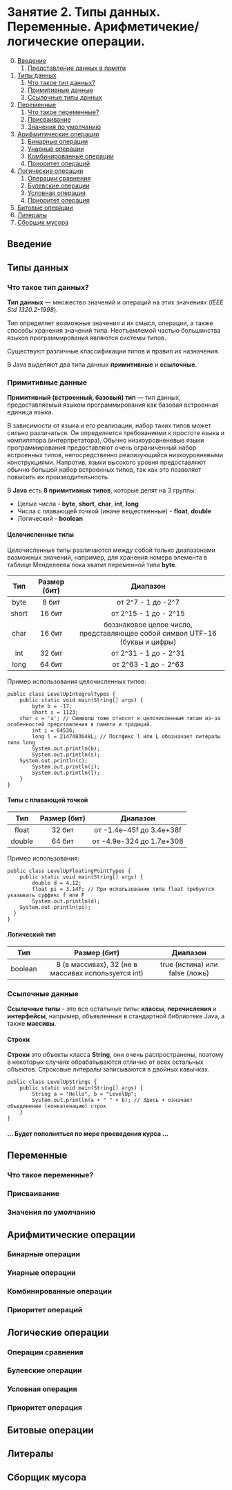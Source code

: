 # Занятие 2. Типы данных. Переменные. Арифметичекие/логические операции.

0. [Введение](#input)
    1. [Представление данных в памяти](#input_1)
1. [Типы данных](#data_type)
    1. [Что такое тип данных?](#data_type_1)
    2. [Примитивные данные](#data_type_2)
    3. [Ссылочные типы данных](#data_type_3)
2. [Переменные](#variable)
    1. [Что такое переменные?](#variable_1)
    2. [Присваивание](#variable_2)
    3. [Значения по умолчанию](#variable_3)
3. [Арифмитические операции](#arifmetic)
    1. [Бинарные операции](#arifmetic_1)
    2. [Унарные операции](#arifmetic_2)
    3. [Комбинированные операции](#arifmetic_3)
    4. [Приоритет операций](#arifmetic_4)
4. [Логические операции](#logical)
    1. [Операции сравнения](#logical_1)
    2. [Булевские операции](#logical_2)
    3. [Условная операция](#logical_3)
    4. [Приоритет операция](#logical_4)
5. [Битовые операции](#bit)
6. [Литералы](#literals)
7. [Сборщик мусора](#garbage_collector)

<a name="input"/>

## Введение

<a name="data_type"/>

## Типы данных

<a name="data_type_1"/>

### Что такое тип данных?

**Тип данных** — множество значений и операций на этих значениях (_IEEE Std 1320.2-1998_).

Тип определяет возможные значения и их смысл, операции, а также способы хранения значений типа. Неотъемлемой частью большинства языков программирования являются системы типов.

Существуют различные классификации типов и правил их назначения.

В Java выделяют два типа данных **примитивные** и **ссылочные**.
<a name="data_type_2"/>

### Примитивные данные

**Примитивный (встроенный, базовый) тип** — тип данных, предоставляемый языком программирования как базовая встроенная единица языка.

В зависимости от языка и его реализации, набор таких типов может сильно различаться. Он определяется требованиями к простоте языка и компилятора (интерпретатора), Обычно низкоуровненевые языки программирования предоставляют очень ограниченный набор встроенных типов, непосредственно реализующийся низкоуровневыми конструкциями. Напротив, языки высокого уровня предоставляют обычно большой набор встроенных типов, так как это позволяет повысить их производительность.

В **Java** есть **8 примитивных типов**, которые делят на 3 группы:

* Целые числа - **byte**, **short**, **char**, **int**, **long**
* Числа с плавающей точкой (иначе вещественные) - **float**, **double**
* Логический - **boolean**

#### Целочисленные типы

Целочисленные типы различаются между собой только диапазонами возможных значений, например, для хранения номера элемента в таблице Менделеева пока хватит переменной типа **byte**.

| Тип |	Размер (бит)	| Диапазон |
|:---:|:-------------:|:--------:|
| byte |	8 бит |	от 2^7 - 1 до -2^7 |
| short |	16 бит |	от 2^15 - 1 до - 2^15 |
| char |	16 бит |	беззнаковое целое число, представляющее собой символ UTF-16 (буквы и цифры) |
| int |	32 бит |	от 2^31 - 1 до - 2^31 |
| long |	64 бит |	от 2^63 -1  до  - 2^63|

Пример использования целочисленных типов:

    public class LevelUpIntegralTypes {
    	public static void main(String[] args) {
    		byte b = -17;
    		short s = 1123;
        char c = 'a'; // Cимволы тоже относят к целочисленным типам из-за особенностей представления в памяти и традиций.
    		int i = 64536;
    		long l = 2147483648L; // Постфикс l или L обозначает литералы типа long
    		System.out.println(b);
    		System.out.println(s);
        System.out.println(c);
    		System.out.println(i);
    		System.out.println(l);
    	}
    }

#### Типы с плавающей точкой
| Тип |	Размер (бит) |	Диапазон |
|:---:|:-------------:|:--------:|
| float |	32 бит |	от -1.4e-45f до 3.4e+38f |
| double |	64 бит |	от -4.9e-324 до 1.7e+308 |

Пример использования:

    public class LevelUpFloatingPointTypes {
    	public static void main(String[] args) {
    		double d = 4.12;
    		float pi = 3.14f; // При использовании типа float требуется указывать суффикс f или F
    		System.out.println(d);
        System.out.println(pi);
      }
    }

#### Логический тип

| Тип |	Размер (бит) |	Диапазон |
|:---:|:-------------:|:--------:|
| boolean |	8 (в массивах), 32 (не в массивах используется int) |	true (истина) или false (ложь) |

<a name="data_type_3"/>

### Ссылочные данные

**Ссылочные типы** - это все остальные типы: **классы**, **перечисления** и **интерфейсы**, например, объявленные в стандартной библиотеке Java, а также **массивы**.

#### Строки
**Строки** это объекты класса **String**, они очень распространены, поэтому в некоторых случаях обрабатываются отлично от всех остальных объектов. Строковые литералы записываются в двойных кавычках.

    public class LevelUpStrings {
    	public static void main(String[] args) {
    		String a = "Hello", b = "LevelUp";
    		System.out.println(a + " " + b); // Здесь + означает объединение (конкатенацию) строк
    	}
    }

#### ... Будет пополняться по мере проеведения курса ...

<a name="variable"/>

## Переменные

<a name="variable_1"/>

### Что такое переменные?

<a name="variable_2"/>

### Присваивание

<a name="variable_3"/>

### Значения по умолчанию

<a name="arifmetic"/>

## Арифмитические операции

<a name="arifmetic_1"/>

### Бинарные операции

<a name="arifmetic_2"/>

### Унарные операции

<a name="arifmetic_3"/>

### Комбинированные операции

<a name="arifmetic_4"/>

### Приоритет операций

<a name="logical"/>

## Логические операции

<a name="logical_1"/>

### Операции сравнения

<a name="logical_2"/>

### Булевские операции

<a name="logical_3"/>

### Условная операция

<a name="logical_4"/>

### Приоритет операция

<a name="bit"/>

## Битовые операции

<a name="literals"/>

## Литералы

<a name="garbage_collector"/>

## Сборщик мусора
